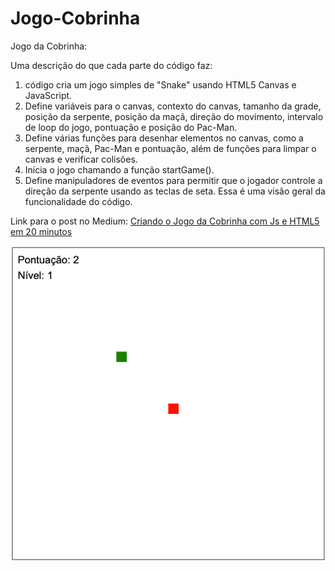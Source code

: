 # Jogo-Cobrinha

Jogo da Cobrinha:

Uma descrição do que cada parte do código faz:

1.	 código cria um jogo simples de "Snake" usando HTML5 Canvas e JavaScript.
2.	Define variáveis para o canvas, contexto do canvas, tamanho da grade, posição da serpente, posição da maçã, direção do movimento, intervalo de loop do jogo, pontuação e posição do Pac-Man.
3.	Define várias funções para desenhar elementos no canvas, como a serpente, maçã, Pac-Man e pontuação, além de funções para limpar o canvas e verificar colisões.
4.	Inicia o jogo chamando a função startGame().
5.	Define manipuladores de eventos para permitir que o jogador controle a direção da serpente usando as teclas de seta.
Essa é uma visão geral da funcionalidade do código.


Link para o post no Medium: [Criando o Jogo da Cobrinha com Js e HTML5 em 20 minutos](https://github.com/henriquearaujooficial/henriquejogo-snake)

![gameScreen](./JogoCobrinha.png)
